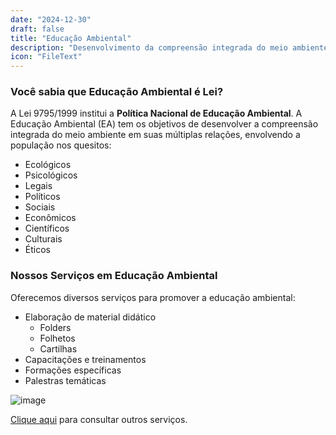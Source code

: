 ```yaml
---
date: "2024-12-30"
draft: false
title: "Educação Ambiental"
description: "Desenvolvimento da compreensão integrada do meio ambiente em suas múltiplas relações"
icon: "FileText"
---
```


### Você sabia que Educação Ambiental é Lei?

A Lei 9795/1999 institui a **Política Nacional de Educação Ambiental**. A Educação Ambiental (EA) tem os objetivos de desenvolver a compreensão integrada do meio ambiente em suas múltiplas relações, envolvendo a população nos quesitos:

- Ecológicos
- Psicológicos
- Legais
- Políticos
- Sociais
- Econômicos
- Científicos
- Culturais
- Éticos

### Nossos Serviços em Educação Ambiental

Oferecemos diversos serviços para promover a educação ambiental:

- Elaboração de material didático
  - Folders
  - Folhetos
  - Cartilhas
- Capacitações e treinamentos
- Formações específicas
- Palestras temáticas

![image](/images/bannerimage.webp)

[Clique aqui](/servicos) para consultar outros serviços. 
